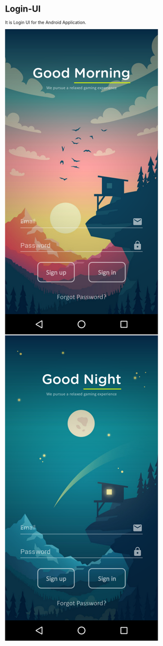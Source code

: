 # Login-UI
It is Login UI for the Android Application.

![Continuation indent](docs/image1.png) ![Continuation indent](docs/image2.png)
